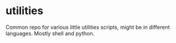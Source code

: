 # utilities
Common repo for various little utilities scripts, might be in different languages. Mostly shell and python.
